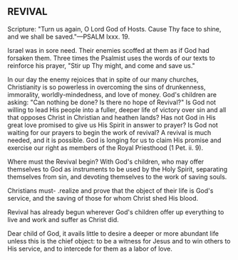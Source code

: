 ## REVIVAL ##

Scripture: "Turn us again, O Lord God of Hosts. Cause Thy face to shine, and we shall be saved."—PSALM Ixxx. 19.



Israel was in sore need. Their enemies scoffed at them as if God had forsaken them. Three times the Psalmist uses the words of our texts to reinforce his prayer, "Stir up Thy might, and come and save us."



In our day the enemy rejoices that in spite of our many churches, Christianity is so powerless in overcoming the sins of drunkenness, immorality, worldly-mindedness, and love of money. God's children are asking: "Can nothing be done? Is there no hope of Revival?" Is God not willing to lead His people into a fuller, deeper life of victory over sin and all that opposes Christ in Christian and heathen lands? Has not God in His great love promised to give us His Spirit in answer to prayer? Is God not waiting for our prayers to begin the work of revival? A revival is much needed, and it is possible. God is longing for us to claim His promise and exercise our right as members of the Royal Priesthood (1 Pet. ii. 9).



Where must the Revival begin? With God's children, who may offer themselves to God as instruments to be used by the Holy Spirit, separating themselves from sin, and devoting themselves to the work of saving souls.

Christians must- .realize and prove that the object of their life is God's service, and the saving of those for whom Christ shed His blood.

Revival has already begun wherever God's children offer up everything to live and work and suffer as Christ did.



Dear child of God, it avails little to desire a deeper or more abundant life unless this is the chief object: to be a witness for Jesus and to win others to His service, and to intercede for them as a labor of love.


